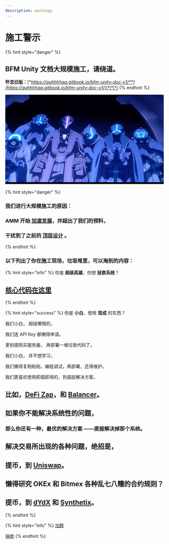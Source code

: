 ```yaml
---
description: warnings
---
```


# 施工警示

{% hint style="danger" %}
## **BFM Unity 文档大规模施工，请绕道。**

**怀念旧版：**[**https://guhhhhaa.gitbook.io/bfm-unity-doc-v1/**](https://guhhhhaa.gitbook.io/bfm-unity-doc-v1/)\*\*\*\*
{% endhint %}

![](.gitbook/assets/9lddq5-60urxrz7it3cs1hc-u0.png)

{% hint style="danger" %}
### **我们进行大规模施工的原因：**

### **AMM 开始** [**加速发展**](https://guhhhhaa.gitbook.io/bfm/guan-li-fa-zhan-lu-xian/amm-and-pooled-arbitrage)**，并超出了我们的预料，**

### **干扰到了之前的** [**顶层设计**](https://guhhhhaa.gitbook.io/bfm/guan-li-fa-zhan-lu-xian) **。**
{% endhint %}

### **以下列出了你在施工现场，垃圾堆里，可以淘到的内容：**

{% hint style="info" %}
你是 **超级英雄**，你想 **拯救系统**？

## [核心代码在这里](https://guhhhhaa.gitbook.io/bfm/ruan-jian-bfm-on-python)
{% endhint %}

{% hint style="success" %}
你是 **小白**，想用 **现成** 的东西？  


我们小白， 超级懒惰的，

我们连 API Key 都懒得申请。

更别提购买服务器， 再部署一堆垃圾代码了。

我们小白， 并不想学习，

我们懒得复制粘贴，编程调试，再部署，还得维护。

我们更喜欢使用即插即用的，热插拔解决方案，

## 比如，[DeFi Zap](https://defizap.com/zaps)，和 [Balancer](https://pools.balancer.exchange/#/list)。

## 如果你不能解决系统性的问题，

### 那么你还有一种，最优的解决方案 ——直接解决掉那个系统。

## 解决交易所出现的各种问题，绝招是，

## 提币，到 [Uniswap](https://uniswapdex.com/)。

## 懒得研究 OKEx 和 Bitmex 各种乱七八糟的合约规则？

## 提币，到 [dYdX](https://dydx.exchange/) 和 [Synthetix](https://synthetix.io/)。
{% endhint %}

  


{% hint style="info" %}
[加群](https://guhhhhaa.gitbook.io/bfm/ru-he-jia-ru-wo-men-de-tao-lun-qun-zu)

[捐款](https://guhhhhaa.gitbook.io/bfm/juan-zeng)
{% endhint %}

